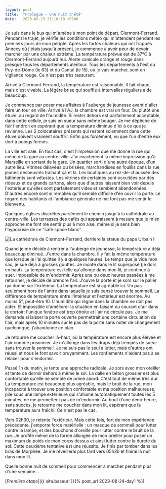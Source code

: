 ```yaml
---
layout: post
title:  "Prologue - Une nuit d'été"
date:   2023-08-23 21:10:18 +0100
---
```


Je suis dans le bus qui m'amène à mon point de départ, Clermont-Ferrand.
Pendant le trajet, je vérifie les conditions météo qui m'attendent pendant les premiers jours de mon périple.
Après les fortes chaleurs qui ont frappés Annecy où j'étais jusqu'à présent, je commence à avoir peur de devoir marcher par une chaleur extrême.
La température prévue est de 37°C à Clermont-Ferrand aujourd'hui.
Alerte canicule orange et rouge dans presque tous les départements alentour.
Tous les départements à l'est du Puy-de-Dôme (le 63) et du Cantal (le 15), où je vais marcher, sont en vigilance rouge.
Ce n'est pas très rassurant.

Arrivé à Clermont-Ferrand, la température est raisonnable.
Il fait chaud, mais c'est vivable.
La légère brise qui souffle à intervalles réguliers aide beaucoup.

Je commence par poser mes affaires à l'auberge de jeunesse avant d'aller faire un tour en ville.
Arrivé à l'AJ, la chambre est vrai un four.
Ou plutôt une étuve, au regard de l'humidité.
Si rester dehors est parfaitement acceptable, dans cette cellule, je suis en sueur sans même bouger.
Je me dépêche de fuir l'endroit en espérant que la température diminue d'ici à ce que je revienne.
Les 2 colocataires présents qui restent sciemment dans cette étuve doivent vraiment souffrir.
Enfin pas forcément, vu que l'un d'entre eux dort à poings fermés.

La ville est sale.
En tout cas, c'est l'impression que me donne la rue qui mène de la gare au centre-ville.
J'ai exactement la même impression qu'à Marseille en sortant de la gare.
Un quartier sorti d'une autre époque, d'un autre lieu.
Vitrines délavées ou brisées, marchandises en fouillis dans la rue, jeunes désoeuvrés traînant çà et là.
Les boutiques au rez-de-chaussée des bâtiments sont vétustes.
Les vitrines de certaines sont occultées par des rideaux et de grands cartons, alors que d'autres laissent bien voir depuis l'extérieur qu'elles sont parfaitement vides et semblent abandonnées.
D'autres encore sont si remplies qu'il semble difficile d'en ouvrir la porte.
Le regard des habitants et l'ambiance générale ne me font pas me sentir le bienvenu.

Quelques églises discrètes parsèment le chemin jusqu'à la cathédrale au centre-ville.
Les terrasses des cafés qui apparaissent à mesure que je m'en approche me font me sentir plus à mon aise, même si je sens bien l'hypocrisie de ce "safe space blanc".

![La cathédrale de Clermont-Ferrand, derrière la statue du pape Urbain II]({{site.baseurl}}/assets/images/IMG_1692810021.jpg)

Quand je me décide à rentrer à l'auberge de jeunesse, la température a déjà beaucoup diminué.
J'entre dans la chambre.
Il y fait la même température que lorsque je l'ai quittée il y a quelques heures.
Le temps que je vide mon sac, je sue déjà à grosses gouttes.
Je monte dans le lit superposé (je dors en haut).
La température est telle qu'allongé dans mon lit, je continue à suer.
Impossible de m'endormir.
Après une ou deux heures passées à me retourner, je décide de prendre l'air.
J'ouvre la porte et je sors sur le palier qui donne sur l'extérieur.
La température est si agréable ici.
Un pas seulement hors de l'antre dans laquelle je suis censé trouver le sommeil.
La différence de température entre l'intérieur et l'extérieur est énorme.
Au moins 5°, peut-être 10.
L'humidité qui règne dans la chambre ne doit pas aider.
Et impossible d'améliorer la situation en faisant du courant d'air dans le dortoir: l'unique fenêtre est trop étroite et l'air ne circule pas.
Je me demande si laisser la porte ouverte permettrait une certaine circulation de l'air, mais après 10 minutes sur le pas de la porte sans noter de changement quelconque, j'abandonne ce plan.

Je retourne me coucher là-haut, où la température est encore plus élevée et l'air comme prisonnier.
Je m'allonge dans les draps déjà trempés de sueur sans trouver le sommeil.
Je ne suis pas le seul à lutter, mais d'autres ont réussi et nous le font savoir bruyamment.
Les ronflements n'aident pas à se relaxer pour s'endormir.

Passé 1h du matin, je tente une approche radicale.
Je sors avec mon oreiller et tente de dormir dehors à même le sol.
La dalle en béton grossier est plus confortable qu'elle ne semble de prime abord.
C'est tout de même très dur.
La température est beaucoup plus agréable, mais le bruit de la rue, mon incapacité à trouver une position confortable et ma position malheureuse, pile sous une lampe extérieure qui s'allume automatiquement toutes les 5 minutes, ne me permettent pas de m'endormir.
Au bout d'une demi-heure, sans succès, je retourne me coucher dans mon lit, espérant que la température aura fraîchi.
Ce n'est pas le cas.

Vers 02h30, je retente l'extérieur.
Mais cette fois, fort de mon expérience précédente, j'emporte force matérielle : un masque de sommeil pour lutter contre la lampe, et des bouchons d'oreille pour lutter contre le bruit de la rue.
Je profite même de la forme allongée de mon oreiller pour poser un maximum du poids de mon corps dessus et ainsi lutter contre la dureté du sol.
Cette deuxième tentative est une réussite.
Je finis par tomber dans les bras de Morphée.
Je me réveillerai plus tard vers 05h30 et finirai la nuit dans mon lit.

Quelle bonne nuit de sommeil pour commencer à marcher pendant plus d'une semaine...

[_Première étape_]({{ site.baseurl }}{% post_url 2023-08-24-day1 %})
